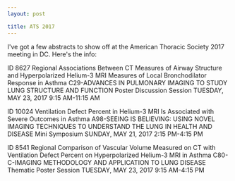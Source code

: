 ```yaml
---
layout: post

title: ATS 2017
---
```


I've got a few abstracts to show off at the American Thoracic Society 2017 meeting in DC. Here's the info:

ID 8627 Regional Associations Between CT Measures of Airway Structure and Hyperpolarized Helium-3 MRI Measures of Local Bronchodilator Response in Asthma
C29-ADVANCES IN PULMONARY IMAGING TO STUDY LUNG STRUCTURE AND FUNCTION
Poster Discussion Session
TUESDAY, MAY 23, 2017
9:15 AM-11:15 AM

ID 10024 Ventilation Defect Percent in Helium-3 MRI Is Associated with Severe Outcomes in Asthma
A98-SEEING IS BELIEVING: USING NOVEL IMAGING TECHNIQUES TO UNDERSTAND THE LUNG IN HEALTH AND DISEASE
Mini Symposium
SUNDAY, MAY 21, 2017
2:15 PM-4:15 PM

ID 8541 Regional Comparison of Vascular Volume Measured 
on CT with Ventilation Defect Percent on Hyperpolarized Helium-3 MRI in Asthma
C80-C-IMAGING METHODOLOGY AND APPLICATION TO LUNG DISEASE
Thematic Poster Session
TUESDAY, MAY 23, 2017
9:15 AM-4:15 PM
